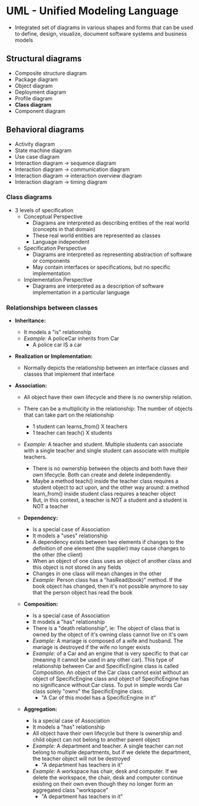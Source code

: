 # UML - Unified Modeling Language

- Integrated set of diagrams in various shapes and forms that can be used to define, design, visualize, document software systems and business models 

## Structural diagrams
- Composite structure diagram
- Package diagram
- Object diagram
- Deployment diagram
- Profile diagram
- **Class diagram**
- Component diagram

## Behavioral diagrams 
- Activity diagram
- State machine diagram
- Use case diagram
- Interaction diagram -> sequence diagram
- Interaction diagram -> communication diagram
- Interaction diagram -> interaction overview diagram
- Interaction diagram -> timing diagram

### Class diagrams

- 3 levels of specification
  - Conceptual Perspective
    - Diagrams are interpreted as describing entities of the real world (concepts in that domain)
    - These real world entities are represented as classes
    - Language independent
  - Specification Perspective
    - Diagrams are interpreted as representing abstraction of software or components
    - May contain interfaces or specifications, but no specific implementation
  - Implementation Perspective
    - Diagrams are interpreted as a description of software implementation in a particular language

### Relationships between classes

- **Inheritance:**
  - It models a "is" relationship
  - *Example:* A policeCar inherits from Car
    - A police car IS a car

- **Realization or Implementation:**
  - Normally depicts the relationship between an interface classes and classes that implement that interface

- **Association:**
  - All object have their own lifecycle and there is no ownership relation. 
  - There can be a multiplicity in the relationship: The number of objects that can take part on the relationship
    - 1 student can learns_from() X teachers
    - 1 teacher can teach() X students
  - *Example:* A teacher and student. Multiple students can associate with a single teacher and single student can associate with multiple teachers.
    - There is no ownership between the objects and both have their own lifecycle. Both can create and delete independently.
    - Maybe a method teach() inside the teacher class requires a student object to act upon, and the other way around: a method learn_from() inside student class requires a teacher object
    - But, in this context, a teacher is NOT a student and a student is NOT a teacher

  - **Dependency:**
    - Is a special case of Association
    - It models a "uses" relationship
    - A dependency exists between two elements if changes to the definition of one element (the supplier) may cause changes to the other (the client)
    - When an object of one class uses an object of another class and this object is not stored in any fields
    - Changes in one class will mean changes in the other
    - *Example:* Person class has a "hasRead(book)" method. If the book object has changed, then it's not possible anymore to say that the person object has read the book

  - **Composition:**
    - Is a special case of Association
    - It models a "has" relationship
    - There is a "death relationship", ie: The object of class that is owned by the object of it's owning class cannot live on it's own
    - *Example:* A mariage is composed of a wife and husband. The mariage is destroyed if the wife no longer exists
    - *Example:* of a Car and an engine that is very specific to that car (meaning it cannot be used in any other car). This type of relationship between Car and SpecificEngine class is called Composition. An object of the Car class cannot exist without an object of SpecificEngine class and object of SpecificEngine has no significance without Car class. To put in simple words Car class solely "owns" the SpecificEngine class.
      - "A Car of this model has a SpecificEngine in it"

  - **Aggregation:**
    - Is a special case of Association
    - It models a "has" relationship
    - All object have their own lifecycle but there is ownership and child object can not belong to another parent object
    - *Example:* A department and teacher. A single teacher can not belong to multiple departments, but if we delete the department, the teacher object will not be destroyed
      - "A department has teachers in it"
    - *Example:* A workspace has chair, desk and computer. If we delete the workspace, the chair, desk and computer continue existing on their own even though they no longer form an aggregated class "workspace"
      - "A department has teachers in it"